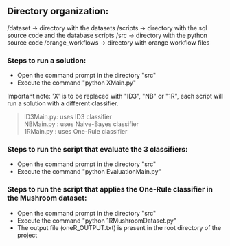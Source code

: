 ## Directory organization:
 /dataset -> directory with the datasets
 /scripts -> directory with the sql source code and the database scripts
 /src -> directory with the python source code
 /orange_workflows -> directory with orange workflow files

### Steps to run a solution:
- Open the command prompt in the directory "src"
- Execute the command "python XMain.py"

Important note: 'X' is to be replaced with "ID3", "NB" or "1R", each script will run a solution with a different classifier.

> ID3Main.py: uses ID3 classifier  
> NBMain.py : uses Naive-Bayes classifier  
> 1RMain.py : uses One-Rule classifier  


### Steps to run the script that evaluate the 3 classifiers:

- Open the command prompt in the directory "src"
- Execute the command "python EvaluationMain.py"

### Steps to run the script that applies the One-Rule classifier in the Mushroom dataset:
- Open the command prompt in the directory "src"
- Execute the command "python 1RMushroomDataset.py"
- The output file (oneR_OUTPUT.txt) is present in the root directory of the project

